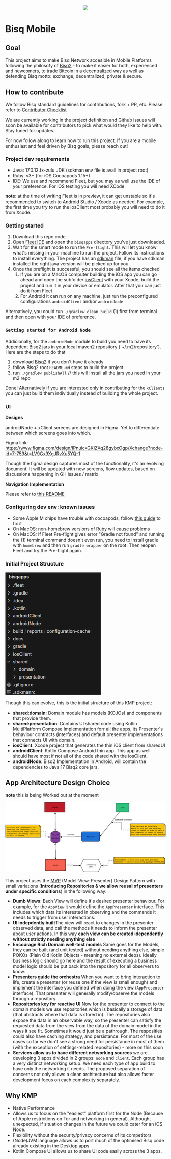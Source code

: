<p align="center">
  <img src="https://bisq.network/images/bisq-logo.svg"/>
</p>

# Bisq Mobile

## Goal

This project aims to make Bisq Network accesible in Mobile Platforms following the philosofy of [Bisq2](https://github.com/bisq-network/bisq2/contribute) - to make it
easier for both, experienced and newcomers, to trade Bitcoin in a decentralized way as well as defending Bisq motto: exchange, decentralized, private & secure.

## How to contribute

We follow Bisq standard guidelines for contributions, fork + PR, etc. Please refer to [Contributor Checklist](https://bisq.wiki/Contributor_checklist)

We are currently working in the project definition and Github issues will soon be available for contributors to pick what would they like to help with. Stay tuned for updates.

For now follow along to learn how to run this project.
If you are a mobile enthusiast and feel driven by Bisq goals, please reach out!

### Project dev requirements

 - Java: 17.0.12.fx-zulu JDK (sdkman env file is avail in project root)
 - Ruby: v3+ (for iOS Cocoapods 1.15+)
 - IDE: We use and recommend Fleet, but you may as well use the IDE of your preference. For iOS testing you will need XCode.

**note**: at the time of writing Fleet is in preview, it can get unstable so it's recommended to switch to Android Studio / Xcode as needed. For example, the first time you try to run the iosClient most probably you will need to do it from Xcode.

### Getting started

 1. Download this repo code
 2. Open [Fleet IDE](https://www.jetbrains.com/help/fleet/getting-started.html) and open the `bisqapps` directory you've just downloaded.
 3. Wait for the smart mode to run the `Pre-flight`. This will let you know what's missing in your machine to run the project. Follow its instructions to install everything. The project has an [sdkman](https://sdkman.io/) file, if you have sdkman installed the right java version will be picked up for you.
 4. Once the preflight is successful, you should see all the items checked
    1. If you are on a MacOS computer building the iOS app you can go ahead and open the subfolder [iosClient](./iosClient) with your Xcode, build the project and run it in your device or emulator. After that you can just do it from Fleet
    2. For Android it can run on any machine, just run the preconfigured configurations `androidClient` and/or `androidNode`

Alternatively, you could run `./gradlew clean build` (1) first from terminal and then open with your IDE of preference.

### `Getting started for Android Node`

Addicionally, for the `androidNode` module to build you need to have its dependent Bisq2 jars in your local maven2 repository ('~/.m2/repository`). Here are the steps to do that

1. download [Bisq2](https://github.com/bisq-network/bisq2) if you don't have it already
2. follow Bisq2 root `README.md` steps to build the project
3. run `./gradlew publishAll` // this will install all the jars you need in your m2 repo

Done! Alternatively if you are interested only in contributing for the `xClients` you can just build them individually instead of building the whole project.

### UI

**Designs**

androidNode + xClient screens are designed in Figma.
Yet to differentiate between which screens goes into which.

Figma link: https://www.figma.com/design/IPnuicxGKIZXq28gybxOgp/Xchange?node-id=7-759&t=LV9Gx9XgJRvXu5YQ-1

Though the figma design captures most of the functionality, it's an evolving document. It will be updated with new screens, flow updates, based on discussions happening in GH issues / matrix.

**Navigation Implementation**

Please refer to [this README](shared/presentation/src/commonMain/kotlin/network/bisq/mobile/presentation/ui/navigation/README.md)

### Configuring dev env: known issues

 - Some Apple M chips have trouble with cocoapods, follow [this guide](https://stackoverflow.com/questions/64901180/how-to-run-cocoapods-on-apple-silicon-m1/66556339#66556339) to fix it
 - On MacOS: non-homebrew versions of Ruby will cause problems
 - On MacOS: If Fleet Pre-flight gives error "Gradle not found" and running the (1) terminal command doesn't even run, you need to install gradle with `homebrew` and then run `gradle wrapper` on the root. Then reopen Fleet and try the Pre-flight again.

### Initial Project Structure

![Project Structure](docs/project_structure.png)

Though this can evolve, this is the initial structure of this KMP project:
 - **shared:domain**: Domain module has models (KOJOs) and components that provide them.
 - **shared:presentation**: Contains UI shared code using Kotlin MultiPlatform Compose Implementation forr all the apps, its Presenter's behaviour contracts (interfaces) and default presenter implementations that connects UI with domain.
 - **iosClient**: Xcode project that generates the thin iOS client from sharedUI
 - **androidClient**: Kotlin Compose Android thin app. This app as well should have most if not all of the code shared with the iosClient.
 - **androidNode**: Bisq2 Implementation in Android, will contain the dependencies to Java 17 Bisq2 core jars.

## App Architecture Design Choice

**note** this is being Worked out at the moment

![Apps Design Architecture](docs/bisqapps_design_arch.png)

This project uses the [MVP](https://en.wikipedia.org/wiki/Model%E2%80%93view%E2%80%93presenter) (Model-View-Presenter) Design Pattern with small variations (__introducing Repositories & we allow reusal of presenters under specific conditions__) in the following way:

 - **Dumb Views**: Each View will define it's desired presenter behaviour. For example, for the `AppView` it would define the `AppPresenter` interface. This includes which data its interested in observing and the commands it needs to trigger from user interactions.
 - **UI indepdently built**The view will react to changes in the presenter observed data, and call the methods it needs to inform the presenter about user actions. In this way __each view can be created idependently without strictly needing anything else__
 - **Encourage Rich Domain well-test models** Same goes for the Models, they can be built (and unit tested) without needing anything else, simple POKOs (Plain Old Kotlin Objects - meaning no external deps). Ideally business logic should go here and the result of executing a business model logic should be put back into the repository for all observers to know.
 - **Presenters guide the orchestra** When you want to bring interaction to life, create a presenter (or reuse one if the view is small enough) and implement the interface you defined when doing the view (`AppPresenter` interface). That presenter will generally modify/observe the models through a repository.
 - **Repositories key for reactive UI** Now for the presenter to connect to the domain models we use repositories which is basically a storage of data (that abstracts where that data is stored in). The repositories also expose the data in an observable way, so the presenter can satisfy the requested data from the view from the data of the domain model in the ways it see fit. Sometimes it would just be a pathrough. The resposities could also have caching strategy, and persistance. For most of the use cases so far we don't see a strong need for persistance in most of them (with the exception of settings-related repositories) - more on this soon
 - **Services allow us to have different networking sources** we are developing 3 apps divided in 2 groups: `node` and `client`. Each group has a very distinct networking setup. We need each type of app build to have only the networking it needs. The proposed separation of concerns not only allows a clean architecture but also allows faster development focus on each complexity separately.


## Why KMP

- Native Performance
- Allows us to focus on the "easiest" platform first for the Node (Because of Apple restrictions on Tor and networking in general). Althought unexpected, if situation changes in the future we could cater for an iOS Node.
- Flexibility without the security/privacy concerns of its competitors
- (Node)JVM language allows us to port much of the optimised Bisq code already existing in the Desktop apps
- Kotlin Compose UI allows us to share UI code easily across the 3 apps.